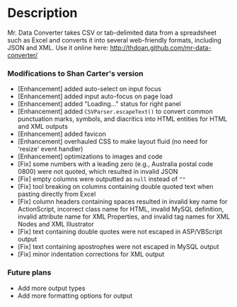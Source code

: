 # Description

Mr. Data Converter takes CSV or tab-delimited data from a spreadsheet such as Excel and converts it into several web-friendly formats, including JSON and XML.
Use it online here: http://thdoan.github.com/mr-data-converter/

### Modifications to Shan Carter's version

- [Enhancement] added auto-select on input focus
- [Enhancement] added input auto-focus on page load
- [Enhancement] added "Loading..." status for right panel
- [Enhancement] added `CSVParser.escapeText()` to convert common punctuation marks, symbols, and diacritics into HTML entities for HTML and XML outputs
- [Enhancement] added favicon
- [Enhancement] overhauled CSS to make layout fluid (no need for 'resize' event handler)
- [Enhancement] optimizations to images and code
- [Fix] some numbers with a leading zero (e.g., Australia postal code 0800) were not quoted, which resulted in invalid JSON
- [Fix] empty columns were outputted as `null` instead of `""`
- [Fix] tool breaking on columns containing double quoted text when pasting directly from Excel
- [Fix] column headers containing spaces resulted in invalid key name for ActionScript, incorrect class name for HTML, invalid MySQL definition, invalid attribute name for XML Properties, and invalid tag names for XML Nodes and XML Illustrator
- [Fix] text containing double quotes were not escaped in ASP/VBScript output
- [Fix] text containing apostrophes were not escaped in MySQL output
- [Fix] minor indentation corrections for XML output

### Future plans

- Add more output types
- Add more formatting options for output
